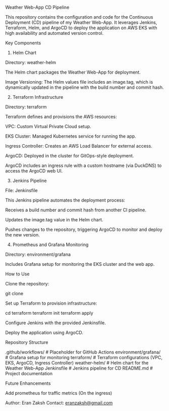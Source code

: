 Weather Web-App CD Pipeline

This repository contains the configuration and code for the Continuous Deployment (CD) pipeline of my Weather Web-App. It leverages Jenkins, Terraform, Helm, and ArgoCD to deploy the application on AWS EKS with high availability and automated version control.

Key Components

1. Helm Chart

Directory: weather-helm

The Helm chart packages the Weather Web-App for deployment.

Image Versioning: The Helm values file includes an image.tag, which is dynamically updated in the pipeline with the build number and commit hash.

2. Terraform Infrastructure

Directory: terraform

Terraform defines and provisions the AWS resources:

VPC: Custom Virtual Private Cloud setup.

EKS Cluster: Managed Kubernetes service for running the app.

Ingress Controller: Creates an AWS Load Balancer for external access.

ArgoCD: Deployed in the cluster for GitOps-style deployment.

ArgoCD includes an ingress rule with a custom hostname (via DuckDNS) to access the ArgoCD web UI.

3. Jenkins Pipeline

File: Jenkinsfile

This Jenkins pipeline automates the deployment process:

Receives a build number and commit hash from another CI pipeline.

Updates the image.tag value in the Helm chart.

Pushes changes to the repository, triggering ArgoCD to monitor and deploy the new version.

4. Prometheus and Grafana Monitoring

Directory: environment/grafana

Includes Grafana setup for monitoring the EKS cluster and the web app.

How to Use

Clone the repository:

git clone <repository-url>

Set up Terraform to provision infrastructure:

cd terraform
terraform init
terraform apply

Configure Jenkins with the provided Jenkinsfile.

Deploy the application using ArgoCD.

Repository Structure

.github/workflows/      # Placeholder for GitHub Actions
environment/grafana/    # Grafana setup for monitoring
terraform/              # Terraform configurations (VPC, EKS, ArgoCD, Ingress Controller)
weather-helm/           # Helm chart for the Weather Web-App
Jenkinsfile             # Jenkins pipeline for CD
README.md               # Project documentation

Future Enhancements

Add prometheus for traffic metrics (On the ingress)


Author: Eran Zaksh
Contact: eranzaksh@gmail.com

